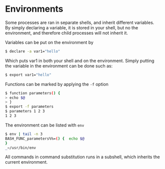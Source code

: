 # Environments

Some processes are ran in separate shells, and inherit different variables. By simply declaring a variable, it is stored in your shell, but no the environment, and therefore child processes will not inherit it.

Variables can be put on the environment by

```bash
$ declare -a var1="hello"
```

Which puts var1 in both your shell and on the environment. Simply putting the variable in the environment can be done such as:

```bash
$ export var1="hello"
```

Functions can be marked by applying the `-f` option

```bash
$ function parameters() {
> echo $@
> }
$ export -f parameters
$ parameters 1 2 3
1 2 3
```

The environment can be listed with `env`

```bash
$ env | tail -n 3
BASH_FUNC_parameters%%=() {  echo $@
}
_=/usr/bin/env
```

All commands in command substitution runs in a subshell, which inherits the current environment.